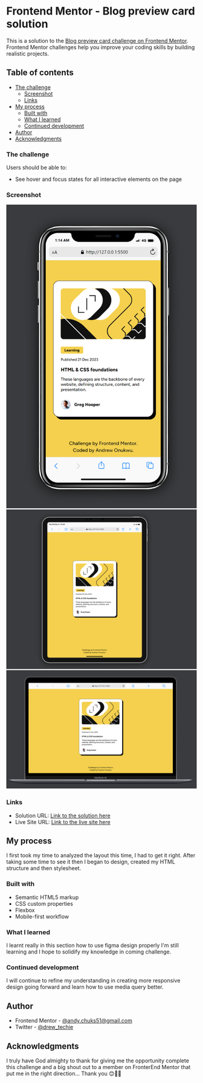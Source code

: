 # Frontend Mentor - Blog preview card solution

This is a solution to the [Blog preview card challenge on Frontend Mentor](https://www.frontendmentor.io/challenges/blog-preview-card-ckPaj01IcS). Frontend Mentor challenges help you improve your coding skills by building realistic projects.

## Table of contents

- [The challenge](#the-challenge)
  - [Screenshot](#screenshot)
  - [Links](#links)
- [My process](#my-process)
  - [Built with](#built-with)
  - [What I learned](#what-i-learned)
  - [Continued development](#continued-development)
- [Author](#author)
- [Acknowledgments](#acknowledgments)

### The challenge

Users should be able to:

- See hover and focus states for all interactive elements on the page

### Screenshot

![mobile view](./screenshots/mobile_view-1.png)
![tablet view](./screenshots/tablet_view-1.png)
![laptop view](./screenshots/laptop_view-1.png)

### Links

- Solution URL: [Link to the solution here](https://github.com/andychuks51/blog-preview-card-main)
- Live Site URL: [Link to the live site here](https://andychuks51.github.io/blog-preview-card-main/)

## My process

I first took my time to analyzed the layout this time, I had to get it right. After taking some time to see it then I began to design, created my HTML structure and then stylesheet.

### Built with

- Semantic HTML5 markup
- CSS custom properties
- Flexbox
- Mobile-first workflow

### What I learned

I learnt really in this section how to use figma design properly I'm still learning and I hope to solidify my knowledge in coming challenge.

### Continued development

I will continue to refine my understanding in creating more responsive design going forward and learn how to use media query better.

## Author

- Frontend Mentor - [@andy.chuks51@gmail.com](https://www.frontendmentor.io/profile/andychuks51)
- Twitter - [@drew_techie](https://x.com/drew_techie?t=OLuFzJqb8nFG57BscrejOA&s=09)

## Acknowledgments

I truly have God almighty to thank for giving me the opportunity complete this challenge and a big shout out to a member on FronterEnd Mentor that put me in the right direction... Thank you 😊🙏🙌
